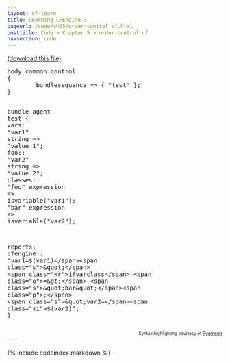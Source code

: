 ```yaml
---
layout: cf-learn
title: Learning CFEngine 3
pageurl: /code/ch05/order-control.cf.html
posttitle: Code > Chapter 5 > order-control.cf
navsection: code
---
```


[(download this file)](https://raw.github.com/zzamboni/cf-learn.info/master/src/ch05/order-control.cf)

<div class="highlight"><pre><span class="k">body</span> <span class="k">common</span> <span class="k">control</span>
<span class="p">{</span>
        <span class="kr">bundlesequence</span> <span class="o">=&gt;</span> <span class="p">{</span> <span class="s">&quot;test&quot;</span> <span class="p">};</span>
<span class="p">}</span>

<span class="k">bundle</span> <span class="k">agent</span> <span class="nf">test</span>
<span class="p">{</span>
  <span class="kd">vars</span><span class="p">:</span>
      <span class="p">&quot;</span><span class="nv">var1</span><span class="p">&quot;</span> <span class="kt">string</span> <span class="o">=&gt;</span> <span class="s">&quot;value 1&quot;</span><span class="p">;</span>
    <span class="nc">foo</span><span class="p">::</span>
      <span class="p">&quot;</span><span class="nv">var2</span><span class="p">&quot;</span> <span class="kt">string</span> <span class="o">=&gt;</span> <span class="s">&quot;value 2&quot;</span><span class="p">;</span>
  <span class="kd">classes</span><span class="p">:</span>
      <span class="s">&quot;foo&quot;</span> <span class="kr">expression</span> <span class="o">=&gt;</span> <span class="nf">isvariable</span><span class="p">(</span><span class="s">&quot;var1&quot;</span><span class="p">);</span>
      <span class="s">&quot;bar&quot;</span> <span class="kr">expression</span> <span class="o">=&gt;</span> <span class="nf">isvariable</span><span class="p">(</span><span class="s">&quot;var2&quot;</span><span class="p">);</span>

  <span class="kd">reports</span><span class="p">:</span>
    <span class="nc">cfengine</span><span class="p">::</span>
      <span class="s">&quot;var1=</span><span class="si">$(var1)</span><span class="s">&quot;</span>
        <span class="kr">ifvarclass</span> <span class="o">=&gt;</span> <span class="s">&quot;bar&quot;</span><span class="p">;</span>
      <span class="s">&quot;var2=</span><span class="si">$(var2)</span><span class="s">&quot;</span><span class="p">;</span>
<span class="p">}</span>
</pre></div>

<div align="right"><font size="-2">Syntax highlighting courtesy of <a href="http://blog.zzamboni.org/cfengine3-lexer-for-pygments">Pygments</a></font></div>
----

{% include codeindex.markdown %}
